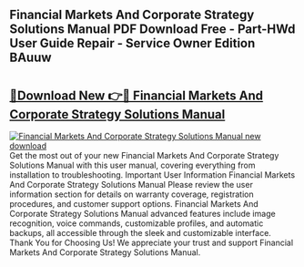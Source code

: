 ## Financial Markets And Corporate Strategy Solutions Manual PDF Download Free - Part-HWd User Guide Repair - Service Owner Edition BAuuw

# <h2><a href="http://bc52593.oget.top/?id=Financial+Markets+And+Corporate+Strategy+Solutions+Manual">🔗Download New 👉🔴 Financial Markets And Corporate Strategy Solutions Manual</a></h2>

[![Financial Markets And Corporate Strategy Solutions Manual new download](https://i.imgur.com/5g1atiW.png)](http://bc52593.oget.top/?id=Financial+Markets+And+Corporate+Strategy+Solutions+Manual)
Get the most out of your new Financial Markets And Corporate Strategy Solutions Manual with this user manual, covering everything from installation to troubleshooting. Important User Information Financial Markets And Corporate Strategy Solutions Manual Please review the user information section for details on warranty coverage, registration procedures, and customer support options. Financial Markets And Corporate Strategy Solutions Manual advanced features include image recognition, voice commands, customizable profiles, and automatic backups, all accessible through the sleek and customizable interface. Thank You for Choosing Us! We appreciate your trust and support Financial Markets And Corporate Strategy Solutions Manual.
